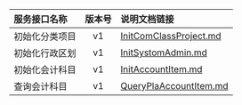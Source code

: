   
| 服务接口名称 | 版本号 | 说明文档链接 |  
| :----------------- | :-----: | :---------------- |  
| 初始化分类项目 | v1 | [InitComClassProject.md](https://github.com/Zhang-Monica/gitMd/blob/master/EpeisPlat/PlatDataInitServer/InitComClassProject.md) |  
| 初始化行政区划 | v1 | [InitSystomAdmin.md](https://github.com/Zhang-Monica/gitMd/blob/master/EpeisPlat/PlatDataInitServer/InitSystomAdmin.md) |  
| 初始化会计科目 | v1 | [InitAccountItem.md](https://github.com/Zhang-Monica/gitMd/blob/master/EpeisPlat/PlatDataInitServer/InitAccountItem.md) |  
| 查询会计科目 | v1 | [QueryPlaAccountItem.md](https://github.com/Zhang-Monica/gitMd/blob/master/EpeisPlat/PlatDataInitServer/QueryPlaAccountItem.md) |  
  
